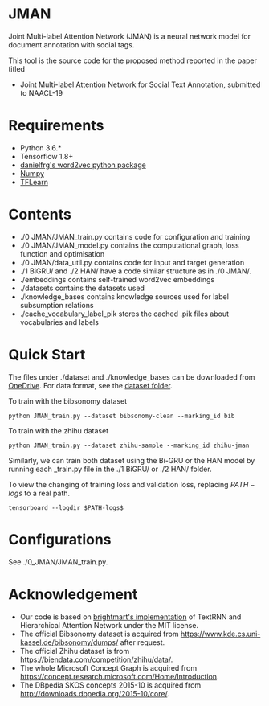 # JMAN
Joint Multi-label Attention Network (JMAN) is a neural network model for document annotation with social tags.

This tool is the source code for the proposed method reported in the paper titled
* Joint Multi-label Attention Network for Social Text Annotation, submitted to NAACL-19

# Requirements
* Python 3.6.*
* Tensorflow 1.8+
* [danielfrg's word2vec python package](https://github.com/danielfrg/word2vec)
* [Numpy](http://www.numpy.org/)
* [TFLearn](http://tflearn.org/)

# Contents
* ./0 JMAN/JMAN_train.py contains code for configuration and training
* ./0 JMAN/JMAN_model.py contains the computational graph, loss function and optimisation
* ./0 JMAN/data_util.py contains code for input and target generation
* ./1 BiGRU/ and ./2 HAN/ have a code similar structure as in ./0 JMAN/.
* ./embeddings contains self-trained word2vec embeddings
* ./datasets contains the datasets used
* ./knowledge_bases contains knowledge sources used for label subsumption relations
* ./cache_vocabulary_label_pik stores the cached .pik files about vocabularies and labels

# Quick Start
The files under ./dataset and ./knowledge_bases can be downloaded from [OneDrive](https://1drv.ms/u/s!AlvsB_ZEXPkijMlQrwT67O4ljU_y5w). For data format, see the [dataset folder](https://github.com/acadTags/Automated-Social-Annotation/tree/master/datasets).

To train with the bibsonomy dataset
```
python JMAN_train.py --dataset bibsonomy-clean --marking_id bib
```

To train with the zhihu dataset
```
python JMAN_train.py --dataset zhihu-sample --marking_id zhihu-jman
```

Similarly, we can train both dataset using the Bi-GRU or the HAN model by running each \_train.py file in the ./1 BiGRU/ or ./2 HAN/ folder.

To view the changing of training loss and validation loss, replacing $PATH-logs$ to a real path.
```
tensorboard --logdir $PATH-logs$
```

# Configurations
See ./0_JMAN/JMAN_train.py.

# Acknowledgement
* Our code is based on [brightmart's implementation](https://github.com/brightmart/text_classification) of TextRNN and Hierarchical Attention Network under the MIT license.
* The official Bibsonomy dataset is acquired from https://www.kde.cs.uni-kassel.de/bibsonomy/dumps/ after request.
* The official Zhihu dataset is from https://biendata.com/competition/zhihu/data/.
* The whole Microsoft Concept Graph is acquired from https://concept.research.microsoft.com/Home/Introduction.
* The DBpedia SKOS concepts 2015-10 is acquired from http://downloads.dbpedia.org/2015-10/core/.

